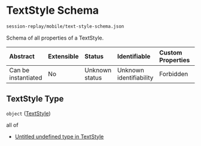 # TextStyle Schema

```txt
session-replay/mobile/text-style-schema.json
```

Schema of all properties of a TextStyle.

| Abstract            | Extensible | Status         | Identifiable            | Custom Properties | Additional Properties | Access Restrictions | Defined In                                                                                           |
| :------------------ | :--------- | :------------- | :---------------------- | :---------------- | :-------------------- | :------------------ | :--------------------------------------------------------------------------------------------------- |
| Can be instantiated | No         | Unknown status | Unknown identifiability | Forbidden         | Allowed               | none                | [text-style-schema.json](../out/session-replay/mobile/text-style-schema.json "open original schema") |

## TextStyle Type

`object` ([TextStyle](text-style-schema.md))

all of

* [Untitled undefined type in TextStyle](text-style-schema-allof-0.md "check type definition")
